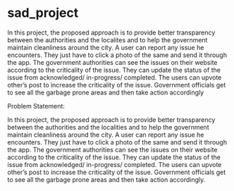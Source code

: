 # sad_project
In this project, the proposed approach is to provide better transparency between the authorities and the localites and to help the government maintain cleanliness around the city. A user can report any issue he encounters. They just have to click a photo of the same and send it through the app. The government authorities can see the issues on their website according to the criticality of the issue. They can update the status of the issue from acknowledged/ in-progress/ completed. The users can upvote other’s post to increase the criticality of the issue. Government officials get to see all the garbage prone areas and then take action accordingly


Problem Statement:

In this project, the proposed approach is to provide better transparency between the authorities and the localities and to help the government maintain cleanliness around the city. A user can report any issue he encounters. They just have to click a photo of the same and send it through the app. The government authorities can see the issues on their website according to the criticality of the issue. They can update the status of the issue from acknowledged/ in-progress/ completed. The users can  upvote other’s post to increase the criticality of the issue. Government officials get to see all the garbage prone areas and then take action accordingly.  
